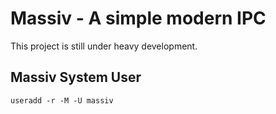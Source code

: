 # Massiv - A simple modern IPC

This project is still under heavy development.

## Massiv System User

```
useradd -r -M -U massiv
```
